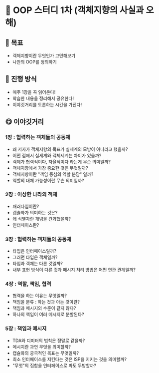 # 📔 OOP 스터디 1차 (객체지향의 사실과 오해)
## 🎯 목표
 - 객체지향이란 무엇인가 고민해보기
 - 나만의 OOP를 정의하기

## 🙋 진행 방식
 - 매주 1장을 꼭 읽어온다!
 - 학습한 내용을 정리해서 공유한다!
 - 이야깃거리를 토론하는 시간을 가진다!

## 😋 이야깃거리
### 1장 : 협력하는 객체들의 공동체
- 왜 저자가 객체지향의 목표가 실세계의 모방이 아니라고 했을까?
- 어떤 점에서 실세계와 객체세계는 차이가 있을까?
- 객체가 협력적이다, 자율적이다 라는게 무슨 의미일까?
- 객체지향에서 가장 중요한 것은 무엇일까?
- 객체지향이란 "책임 중심의 역할 분담" 일까?
- 역할의 대체 가능성이란 무슨 의미일까?

### 2장 : 이상한 나라의 객체
- 패러다임이란?
- 캡슐화가 의미하는 것은?
- 왜 식별자란 개념을 간과했을까?
- 인터페이스란?

### 3장 : 협력하는 객체들의 공동체
- 타입은 인터페이스일까?
- 그러면 타입은 객체일까?
- 타입과 객체는 다른 것일까?
- 내부 표현 방식이 다른 것과 메시지 처리 방법은 어떤 연관 관계일까?

### 4장 : 역할, 책임, 협력
- 협력을 하는 이유는 무엇일까?
- 책임을 분류 : 하는 것과 아는 것이란?
- 책임과 메시지의 수준이 같지 않다?
- 하나의 책임이 여러 메시지로 분할된다?

### 5장 : 책임과 메시지
- TDA와 디미터의 법칙은 정말로 같을까?
- 메시지란 과연 무엇을 의미할까?
- 캡슐화의 궁극적인 목표는 무엇일까?
- 최소 인터페이스를 지킨다는 것은 ISP을 지키는 것을 의미할까?
- "무엇"의 집합을 인터페이스로 봐도 무방할까?
